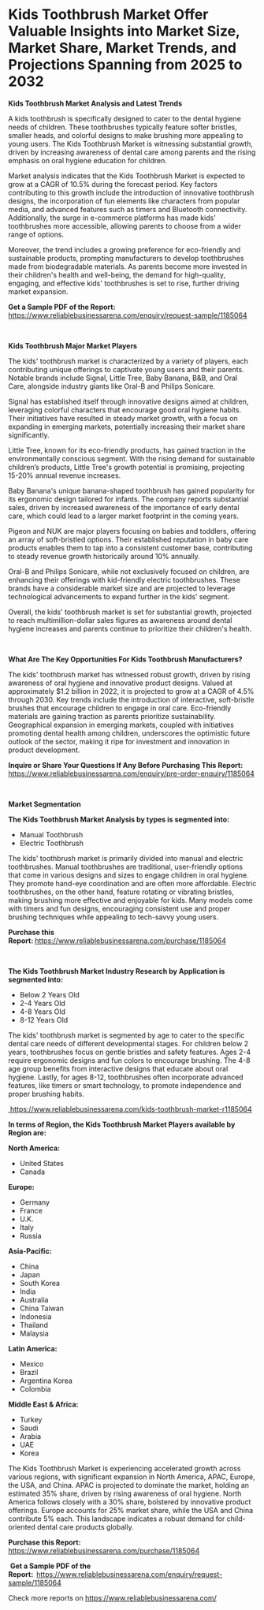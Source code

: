 <p><h1>Kids Toothbrush Market Offer Valuable Insights into Market Size, Market Share, Market Trends, and Projections Spanning from 2025 to 2032</h1></p><p><strong>Kids Toothbrush Market Analysis and Latest Trends</strong></p>
<p><p>A kids toothbrush is specifically designed to cater to the dental hygiene needs of children. These toothbrushes typically feature softer bristles, smaller heads, and colorful designs to make brushing more appealing to young users. The Kids Toothbrush Market is witnessing substantial growth, driven by increasing awareness of dental care among parents and the rising emphasis on oral hygiene education for children.</p><p>Market analysis indicates that the Kids Toothbrush Market is expected to grow at a CAGR of 10.5% during the forecast period. Key factors contributing to this growth include the introduction of innovative toothbrush designs, the incorporation of fun elements like characters from popular media, and advanced features such as timers and Bluetooth connectivity. Additionally, the surge in e-commerce platforms has made kids' toothbrushes more accessible, allowing parents to choose from a wider range of options.</p><p>Moreover, the trend includes a growing preference for eco-friendly and sustainable products, prompting manufacturers to develop toothbrushes made from biodegradable materials. As parents become more invested in their children's health and well-being, the demand for high-quality, engaging, and effective kids' toothbrushes is set to rise, further driving market expansion.</p></p>
<p><strong>Get a Sample PDF of the Report:&nbsp;</strong> <a href="https://www.reliablebusinessarena.com/enquiry/request-sample/1185064?utm_campaign=2530&utm_medium=2&utm_source=Github&utm_content=ia&utm_term=28032025&utm_id=kids-toothbrush">https://www.reliablebusinessarena.com/enquiry/request-sample/1185064</a></p>
<p>&nbsp;</p>
<p><strong>Kids Toothbrush Major Market Players</strong></p>
<p><p>The kids' toothbrush market is characterized by a variety of players, each contributing unique offerings to captivate young users and their parents. Notable brands include Signal, Little Tree, Baby Banana, B&B, and Oral Care, alongside industry giants like Oral-B and Philips Sonicare.</p><p>Signal has established itself through innovative designs aimed at children, leveraging colorful characters that encourage good oral hygiene habits. Their initiatives have resulted in steady market growth, with a focus on expanding in emerging markets, potentially increasing their market share significantly.</p><p>Little Tree, known for its eco-friendly products, has gained traction in the environmentally conscious segment. With the rising demand for sustainable children’s products, Little Tree's growth potential is promising, projecting 15-20% annual revenue increases.</p><p>Baby Banana's unique banana-shaped toothbrush has gained popularity for its ergonomic design tailored for infants. The company reports substantial sales, driven by increased awareness of the importance of early dental care, which could lead to a larger market footprint in the coming years.</p><p>Pigeon and NUK are major players focusing on babies and toddlers, offering an array of soft-bristled options. Their established reputation in baby care products enables them to tap into a consistent customer base, contributing to steady revenue growth historically around 10% annually.</p><p>Oral-B and Philips Sonicare, while not exclusively focused on children, are enhancing their offerings with kid-friendly electric toothbrushes. These brands have a considerable market size and are projected to leverage technological advancements to expand further in the kids’ segment.</p><p>Overall, the kids' toothbrush market is set for substantial growth, projected to reach multimillion-dollar sales figures as awareness around dental hygiene increases and parents continue to prioritize their children's health.</p></p>
<p>&nbsp;</p>
<p><strong>What Are The Key Opportunities For Kids Toothbrush Manufacturers?</strong></p>
<p><p>The kids' toothbrush market has witnessed robust growth, driven by rising awareness of oral hygiene and innovative product designs. Valued at approximately $1.2 billion in 2022, it is projected to grow at a CAGR of 4.5% through 2030. Key trends include the introduction of interactive, soft-bristle brushes that encourage children to engage in oral care. Eco-friendly materials are gaining traction as parents prioritize sustainability. Geographical expansion in emerging markets, coupled with initiatives promoting dental health among children, underscores the optimistic future outlook of the sector, making it ripe for investment and innovation in product development.</p></p>
<p><strong>Inquire or Share Your Questions If Any Before Purchasing This Report:</strong> <a href="https://www.reliablebusinessarena.com/enquiry/pre-order-enquiry/1185064?utm_campaign=2530&utm_medium=2&utm_source=Github&utm_content=ia&utm_term=28032025&utm_id=kids-toothbrush">https://www.reliablebusinessarena.com/enquiry/pre-order-enquiry/1185064</a></p>
<p>&nbsp;</p>
<p><strong>Market Segmentation</strong></p>
<p><strong>The Kids Toothbrush Market Analysis by types is segmented into:</strong></p>
<p><ul><li>Manual Toothbrush</li><li>Electric Toothbrush</li></ul></p>
<p><p>The kids' toothbrush market is primarily divided into manual and electric toothbrushes. Manual toothbrushes are traditional, user-friendly options that come in various designs and sizes to engage children in oral hygiene. They promote hand-eye coordination and are often more affordable. Electric toothbrushes, on the other hand, feature rotating or vibrating bristles, making brushing more effective and enjoyable for kids. Many models come with timers and fun designs, encouraging consistent use and proper brushing techniques while appealing to tech-savvy young users.</p></p>
<p><strong>Purchase this Report:&nbsp;</strong><a href="https://www.reliablebusinessarena.com/purchase/1185064?utm_campaign=2530&utm_medium=2&utm_source=Github&utm_content=ia&utm_term=28032025&utm_id=kids-toothbrush">https://www.reliablebusinessarena.com/purchase/1185064</a></p>
<p>&nbsp;</p>
<p><strong>The Kids Toothbrush Market Industry Research by Application is segmented into:</strong></p>
<p><ul><li>Below 2 Years Old</li><li>2-4 Years Old</li><li>4-8 Years Old</li><li>8-12 Years Old</li></ul></p>
<p><p>The kids' toothbrush market is segmented by age to cater to the specific dental care needs of different developmental stages. For children below 2 years, toothbrushes focus on gentle bristles and safety features. Ages 2-4 require ergonomic designs and fun colors to encourage brushing. The 4-8 age group benefits from interactive designs that educate about oral hygiene. Lastly, for ages 8-12, toothbrushes often incorporate advanced features, like timers or smart technology, to promote independence and proper brushing habits.</p></p>
<p><a href="https://www.reliablebusinessarena.com/kids-toothbrush-market-r1185064?utm_campaign=2530&utm_medium=2&utm_source=Github&utm_content=ia&utm_term=28032025&utm_id=kids-toothbrush">&nbsp;https://www.reliablebusinessarena.com/kids-toothbrush-market-r1185064</a></p>
<p><strong>In terms of Region, the Kids Toothbrush Market Players available by Region are:</strong></p>
<p>
    <p> <strong> North America: </strong>
        <ul>
            <li>United States</li>
            <li>Canada</li>
        </ul>
        </p> 
    <p> <strong> Europe: </strong>
        <ul>
            <li>Germany</li>
            <li>France</li>
            <li>U.K.</li>
            <li>Italy</li>
            <li>Russia</li>
        </ul>
        </p> 
    <p> <strong> Asia-Pacific: </strong>
        <ul>
            <li>China</li>
            <li>Japan</li>
            <li>South Korea</li>
            <li>India</li>
            <li>Australia</li>
            <li>China Taiwan</li>
            <li>Indonesia</li>
            <li>Thailand</li>
            <li>Malaysia</li>
        </ul>
        </p> 
    <p> <strong> Latin America: </strong>
        <ul>
            <li>Mexico</li>
            <li>Brazil</li>
            <li>Argentina Korea</li>
            <li>Colombia</li>
        </ul>
        </p> 
    <p> <strong> Middle East & Africa: </strong>
        <ul>
            <li>Turkey</li>
            <li>Saudi</li>
            <li>Arabia</li>
            <li>UAE</li>
            <li>Korea</li>
        </ul>
    </p>
    </p>
<p><p>The Kids Toothbrush Market is experiencing accelerated growth across various regions, with significant expansion in North America, APAC, Europe, the USA, and China. APAC is projected to dominate the market, holding an estimated 35% share, driven by rising awareness of oral hygiene. North America follows closely with a 30% share, bolstered by innovative product offerings. Europe accounts for 25% market share, while the USA and China contribute 5% each. This landscape indicates a robust demand for child-oriented dental care products globally.</p></p>
<p><strong>Purchase this Report: </strong><a href="https://www.reliablebusinessarena.com/purchase/1185064?utm_campaign=2530&utm_medium=2&utm_source=Github&utm_content=ia&utm_term=28032025&utm_id=kids-toothbrush">https://www.reliablebusinessarena.com/purchase/1185064</a></p>
<p>&nbsp;<strong>Get a Sample PDF of the Report:&nbsp;&nbsp;</strong><a href="https://www.reliablebusinessarena.com/enquiry/request-sample/1185064?utm_campaign=2530&utm_medium=2&utm_source=Github&utm_content=ia&utm_term=28032025&utm_id=kids-toothbrush">https://www.reliablebusinessarena.com/enquiry/request-sample/1185064</a></p>
<p><strong></strong></p>
<p>Check more reports on <a href="https://www.reliablebusinessarena.com/?utm_campaign=2530&utm_medium=2&utm_source=Github&utm_content=ia&utm_term=28032025&utm_id=kids-toothbrush">https://www.reliablebusinessarena.com/</a></p>